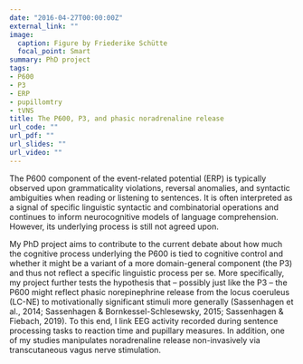 ```yaml
---
date: "2016-04-27T00:00:00Z"
external_link: ""
image:
  caption: Figure by Friederike Schütte
  focal_point: Smart
summary: PhD project
tags:
- P600
- P3
- ERP
- pupillomtry
- tVNS
title: The P600, P3, and phasic noradrenaline release
url_code: ""
url_pdf: ""
url_slides: ""
url_video: ""
---
```


The P600 component of the event-related potential (ERP) is typically observed upon grammaticality violations, reversal anomalies, and syntactic ambiguities when
  reading or listening to sentences. It is often interpreted as a signal of specific linguistic syntactic and combinatorial operations and continues to inform
  neurocognitive models of language comprehension. However, its underlying process is still not agreed upon. 
  
  My PhD project aims to contribute to the current debate about how much the cognitive process underlying the P600 is tied to cognitive control and whether it
  might be a variant of a more domain-general component (the P3) and thus not reflect a specific linguistic process per se. More specifically, my project
  further tests the hypothesis that – possibly just like the P3 – the P600 might reflect phasic norepinephrine release from the locus coeruleus (LC-NE) to
  motivationally significant stimuli more generally (Sassenhagen et al., 2014; Sassenhagen & Bornkessel-Schlesewsky, 2015; Sassenhagen & Fiebach, 2019). 
  To this end, I link EEG activity recorded during sentence processing tasks to reaction time and pupillary measures. In addition, one of my studies manipulates
  noradrenaline release non-invasively via transcutaneous vagus nerve stimulation.
